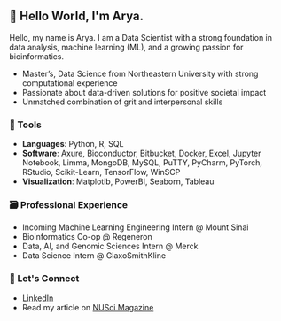 ## 👋 Hello World, I'm Arya.

<!--
**shukla-arya/shukla-arya** is a ✨ _special_ ✨ repository because its `README.md` (this file) appears on your GitHub profile.

Here are some ideas to get you started:

- 🔭 I’m currently working on ...
- 🌱 I’m currently learning ...
- 👯 I’m looking to collaborate on ...
- 🤔 I’m looking for help with ...
- 💬 Ask me about ...
- 📫 How to reach me: ...
- 😄 Pronouns: ...
- ⚡ Fun fact: ...
-->

Hello, my name is Arya. I am a Data Scientist with a strong foundation in data analysis, machine learning (ML), and a growing passion for bioinformatics.

* Master’s, Data Science from Northeastern University with strong computational experience
* Passionate about data-driven solutions for positive societal impact
* Unmatched combination of grit and interpersonal skills
  
### 🧰 Tools
* **Languages**: Python, R, SQL
* **Software**: Axure, Bioconductor, Bitbucket, Docker, Excel, Jupyter Notebook, Limma, MongoDB, 
MySQL, PuTTY, PyCharm, PyTorch, RStudio, Scikit-Learn, TensorFlow, WinSCP
* **Visualization**: Matplotib, PowerBI, Seaborn, Tableau

### 🗃️ Professional Experience
* Incoming Machine Learning Engineering Intern @ Mount Sinai
* Bioinformatics Co-op @ Regeneron
* Data, AI, and Genomic Sciences Intern @ Merck
* Data Science Intern @ GlaxoSmithKline

### 🤝 Let's Connect
* [LinkedIn](https://www.linkedin.com/in/arya-a-shukla)
* Read my article on [NUSci Magazine](https://nuscimagazine.com/opinion-the-need-to-tackle-bias-in-the-sphere-of-artificial-intelligence/)

